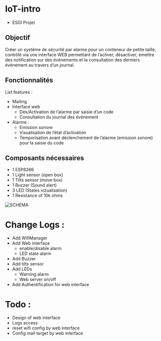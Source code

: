 # IoT-intro

 - ESGI Projet
 
Objectif
--------

 Créer un système de sécurité par alarme pour un conteneur de petite taille, contrôlé via une interface WEB permettant de l’activer, désactiver, émettre des notification sur des événements et la consultation des derniers événement au travers d’un journal.
 
Fonctionnalités
---------------

List features :
- Mailing
- Interface web
  - Dés/Activation de l’alarme par saisie d’un code
  - Consultation du journal des événement
- Alarme :
  - Emission sonore
  - Visualisation de l’état d’activation
  - Temporisation avant déclenchement de l’alarme (emission sonore) pour la saisie du code

Composants nécessaires 
----------------------

- 1 ESP8266
- 1 Light sensor (open box)
- 1 Tilts sensor (move box)
- 1 Buzzer (Sound alert)
- 3 LED (States vizualisation)
- 1 Resistance of 10k ohms

![SCHEMA](https://image.noelshack.com/fichiers/2017/11/1489757082-schema.png)

# Change Logs :

* Add WifiManager
* Add Web interface 
  * enable/disable alarm
  * LED state alarm
* Add Buzzer
* Add tilts sensor
* Add LEDs
  * Warning alarm
  * Web server on/off
* Add Authentification for web interface

# Todo :
* Design of web interface
* Logs access
* reset wifi config by web interface
* Config mail target by web interface


